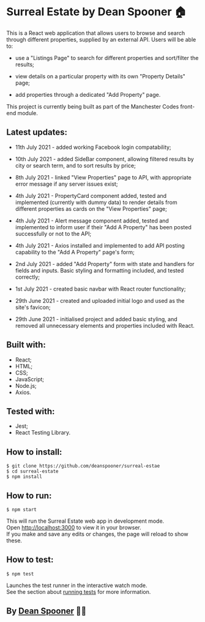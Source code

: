# Surreal Estate by Dean Spooner 🏠

This is a React web application that allows users to browse and search through different properties, supplied by an external API. Users will be able to:

- use a "Listings Page" to search for different properties and sort/filter the results;

- view details on a particular property with its own "Property Details" page;

- add properties through a dedicated "Add Property" page.

This project is currently being built as part of the Manchester Codes front-end module.

## Latest updates:

- 11th July 2021 - added working Facebook login compatability;

- 10th July 2021 - added SideBar component, allowing filtered results by city or search term, and to sort results by price;

- 8th July 2021 - linked "View Properties" page to API, with appropriate error message if any server issues exist;

- 4th July 2021 - PropertyCard component added, tested and implemented (currently with dummy data) to render details from different properties as cards on the "View Properties" page;

- 4th July 2021 - Alert message component added, tested and implemented to inform user if their "Add A Property" has been posted successfully or not to the API;

- 4th July 2021 - Axios installed and implemented to add API posting capability to the "Add A Property" page's form;

- 2nd July 2021 - added "Add Property" form with state and handlers for fields and inputs. Basic styling and formatting included, and tested correctly;

- 1st July 2021 - created basic navbar with React router functionality;

- 29th June 2021 - created and uploaded initial logo and used as the site's favicon;

- 29th June 2021 - initialised project and added basic styling, and removed all unnecessary elements and properties included with React.

## Built with:

- React;
- HTML;
- CSS;
- JavaScript;
- Node.js;
- Axios.

## Tested with:

- Jest;
- React Testing Library.

## How to install:

    $ git clone https://github.com/deanspooner/surreal-estae
    $ cd surreal-estate
    $ npm install

## How to run:

    $ npm start

This will run the Surreal Estate web app in development mode.\
Open [http://localhost:3000](http://localhost:3000) to view it in your browser.\
If you make and save any edits or changes, the page will reload to show these.

## How to test:

    $ npm test

Launches the test runner in the interactive watch mode.\
See the section about [running tests](https://facebook.github.io/create-react-app/docs/running-tests) for more information.

## By [Dean Spooner](https://github.com/DeanSpooner) 👷‍♂️

